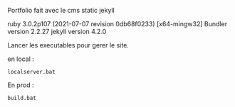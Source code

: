 Portfolio fait avec le cms static jekyll

ruby 3.0.2p107 (2021-07-07 revision 0db68f0233) [x64-mingw32]
Bundler version 2.2.27
jekyll version 4.2.0

Lancer les executables pour gerer le site. 

en local : 
```
localserver.bat
```

En prod : 
```
build.bat
```
